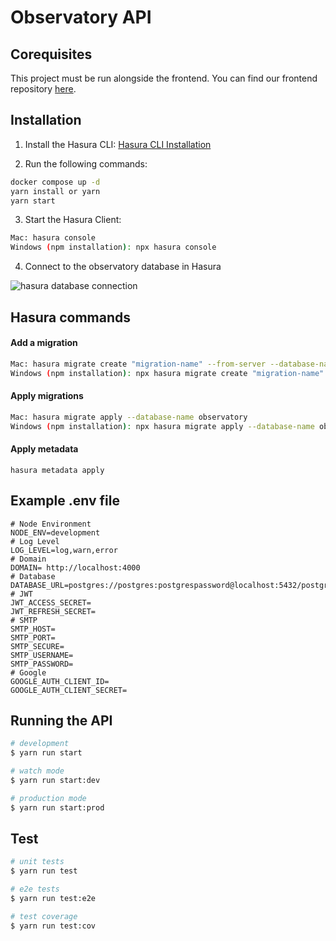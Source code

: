 # Observatory API

## Corequisites
This project must be run alongside the frontend. You can find our frontend repository [here](https://github.com/Observatory-ai/frontend).

## Installation

1. Install the Hasura CLI:
   [Hasura CLI Installation](https://hasura.io/docs/latest/hasura-cli/install-hasura-cli/)

2. Run the following commands:

```bash
docker compose up -d
yarn install or yarn
yarn start
```

3. Start the Hasura Client:

```bash
Mac: hasura console
Windows (npm installation): npx hasura console
```

4. Connect to the observatory database in Hasura

![hasura database connection](https://drive.google.com/uc?id=1b9AEGIfOmNrzf0iZqwMi_YpY9Ll-eCDq)

## Hasura commands

#### Add a migration

```bash
Mac: hasura migrate create "migration-name" --from-server --database-name observatory
Windows (npm installation): npx hasura migrate create "migration-name" --from-server --database-name observatory
```

#### Apply migrations

```bash
Mac: hasura migrate apply --database-name observatory
Windows (npm installation): npx hasura migrate apply --database-name observatory
```

#### Apply metadata
```
hasura metadata apply
```

## Example .env file

```dosini
# Node Environment
NODE_ENV=development
# Log Level
LOG_LEVEL=log,warn,error
# Domain
DOMAIN= http://localhost:4000
# Database
DATABASE_URL=postgres://postgres:postgrespassword@localhost:5432/postgres
# JWT
JWT_ACCESS_SECRET=
JWT_REFRESH_SECRET=
# SMTP
SMTP_HOST=
SMTP_PORT=
SMTP_SECURE=
SMTP_USERNAME=
SMTP_PASSWORD=
# Google
GOOGLE_AUTH_CLIENT_ID=
GOOGLE_AUTH_CLIENT_SECRET=
```

## Running the API

```bash
# development
$ yarn run start

# watch mode
$ yarn run start:dev

# production mode
$ yarn run start:prod
```

## Test

```bash
# unit tests
$ yarn run test

# e2e tests
$ yarn run test:e2e

# test coverage
$ yarn run test:cov
```
